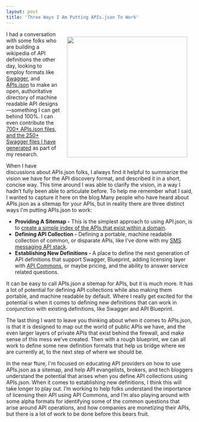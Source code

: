 ```yaml
---
layout: post
title: 'Three Ways I Am Putting APIs.json To Work'
---
```

<p><a href="http://apisjson.org"><img style="padding: 15px;" src="https://s3.amazonaws.com/kinlane-productions/apis-json/apisdotjson.png" alt="" width="325" align="right" /></a></p>
<p>I had a conversation with some folks who are building a wikipedia of API definitions the other day, looking to employ formats like <a href="http://swagger.io">Swagger</a>, and <a href="http://apisjson.org">APIs.json</a> to make an open, authoritative directory of machine readable API designs&mdash;something I can get behind 100%. I can even contribute the <a href="https://github.com/kinlane/api-stack/tree/gh-pages/data">700+ APIs.json files, and the 250+ Swagger files I have generated</a>&nbsp;as part of my research.</p>
<p>When I have discussions about APIs.json folks, I always find it helpful to summarize the vision we have for the API discovery format, and described it in a short, concise way. This time around I was able to clarify the vision, in a way I hadn&rsquo;t fully been able to articulate before. To help me remember what I said, I wanted to capture it here on the blog.Many people who have heard about APIs.json as a sitemap for your APIs, but in reality there are three distinct ways I'm putting APIs.json to work:</p>
<ul>
<li><strong>Providing A Sitemap -</strong> This is the simplest approach to using API.json, is to <a href="http://apievangelist.com/2015/01/31/breaking-down-the-fitbit-apisjson-file/">create a simple index of the APIs that exist within a domain</a>.</li>
<li><strong>Defining API Collection -</strong> Defining a portable, machine readable collection of common, or disparate APIs, like I&rsquo;ve done with my <a href="http://apievangelist.com/2015/03/04/making-sure-my-api-roundup-stories-are-machine-readable-by-designing-them-as-apisjson-collections/">SMS messaging API stack</a>.</li>
<li><strong>Establishing New Definitions - </strong>A place to define the next generation of API definitions that support Swagger, Blueprint, adding licensing layer with <a href="http://apicommons.org">API Commons</a>, or maybe pricing, and the ability to answer service related questions.</li>
</ul>
<p>It can be easy to call APIs.json a sitemap for APIs, but it is much more. It has a lot of potential for defining API collections while also making them portable, and machine readable by default. Where I really get excited for the potential is when it comes to defining new definitions that can work in conjunction with existing definitions, like Swagger and API Blueprint.</p>
<p>The last thing I want to leave you thinking about when it comes to APIs.json, is that it is designed to map out the world of public APIs we have, and the even larger layers of private APIs that exist behind the firewall, and make sense of this mess we&rsquo;ve created. Then with a rough blueprint, we can all work to define some new definition formats that help us bridge where we are currently at, to the next step of where we should be.</p>
<p>In the near fture, I'm focused on educating API providers on how to use APIs.json as a sitemap, and help API evangelists, brokers, and tech bloggers understand the potential that arises when you define API collections using APIs.json. When it comes to establishing new definitions, I think this will take longer to play out. I&rsquo;m working to help folks understand the importance of licensing their API using API Commons, and I&rsquo;m also playing around with some alpha formats for identifying some of the common questions that arise around API operations, and how companies are monetizing their APIs, but there is a lot of work to be done before this bears fruit.</p>